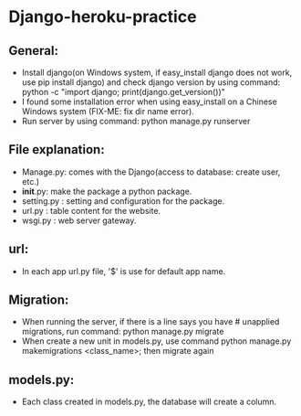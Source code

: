 # Django-heroku-practice
## General:
* Install django(on Windows system, if easy_install django does not work, use pip install django) and check django version by using command: python -c "import django; print(django.get_version())"
* I found some installation error when using easy_install on a Chinese Windows system (FIX-ME: fix dir name error).
* Run server by using command: python manage.py runserver
## File explanation:
* Manage.py: comes with the Django(access to database: create user, etc.)
* __init__.py: make the package a python package.
* setting.py : setting and configuration for the package.
* url.py     : table content for the website.
* wsgi.py    : web server gateway.
## url:
* In each app url.py file, '$' is use for default app name.
## Migration:
* When running the server, if there is a line says you have # unapplied migrations, run command: python manage.py migrate
* When create a new unit in models.py, use command python manage.py makemigrations <class_name>; then migrate again
## models.py:
* Each class created in models.py, the database will create a column.

